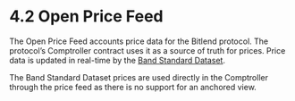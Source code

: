 # 4.2 Open Price Feed

The Open Price Feed accounts price data for the Bitlend protocol. The protocol’s Comptroller contract uses it as a source of truth for prices. Price data is updated in real-time by the [Band Standard Dataset](https://docs.bandchain.org/band-standard-dataset/).

The Band Standard Dataset prices are used directly in the Comptroller through the price feed as there is no support for an anchored view.
